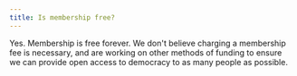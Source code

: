 ```yaml
---
title: Is membership free?
---
```


Yes. Membership is free forever. We don't believe charging a membership fee is necessary, and are working on other methods of funding to ensure we can provide open access to democracy to as many people as possible.
